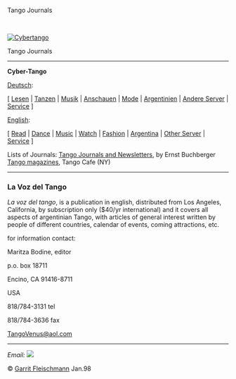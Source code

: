 Tango Journals

       

[![Cybertango](../bilder/tango.gif)](tango_e.html)

Tango Journals

* * *

**Cyber-Tango**

[Deutsch](../tango.html):

\[ [Lesen](../art.html#lesen) | [Tanzen](../tango.html#tanzen) | [Musik](../musik.html#musik) | [Anschauen](../tango.html#anschauen) | [Mode](../tango.html#mode) | [Argentinien](../tango.html#argentinien) | [Andere Server](../tango.html#andere) | [Service](../service.html) \]

[English](tango_e.html):

\[ [Read](art_e.html#read) | [Dance](tango_e.html#dance) | [Music](musik_e.html#music) | [Watch](tango_e.html#watch) | [Fashion](tango_e.html#mode) | [Argentina](tango_e.html#argentina) | [Other Server](tango_e.html#other) | [Service](service_e.html) \]



Lists of Journals:
[Tango Journals and Newsletters](http://members.ping.at/kdf-wien/tango/journals.htm), by Ernst Buchberger
[Tango magazines](http://www.msc.cornell.edu/~weeds/TangoPages/tangomagazine.html), Tango Cafe (NY)

* * *

### La Voz del Tango

_La voz del tango_, is a publication in english, distributed from Los Angeles, California, by subscription only ($40/yr international) and it covers all aspects of argentinian Tango, with articles of general interest written by people of different countries, calendar of events, coming attractions, etc.

for information contact:

Maritza Bodine, editor

p.o. box 18711

Encino, CA 91416-8711

USA

818/784-3131 tel

818/784-3636 fax

[TangoVenus@aol.com](mailto:TangoVenus@aol.com)

* * *


_Email: ![](../bilder/email.gif)_

© [Garrit Fleischmann](garrit_e.html) Jan.98
